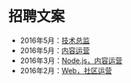 # 招聘文案

- 2016年5月：[技术总监](https://github.com/xitu/recruitment/blob/master/2016-06-tech-leader.md)
- 2016年5月：[内容运营](https://github.com/xitu/recruitment/blob/master/2016-05-content-operation.md)
- 2016年3月：[Node.js，内容运营](https://github.com/xitu/recruitment/blob/master/2016-03-node-and-operation.md)
- 2016年2月：[Web，社区运营](https://github.com/xitu/recruitment/blob/master/2016-02-web-and-gold-operation.md)
